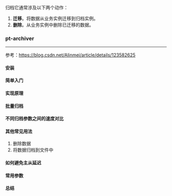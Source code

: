 归档它通常涉及以下两个动作：

1. **迁移**。将数据从业务实例迁移到归档实例。
2. **删除**。从业务实例中删除已迁移的数据。



### pt-archiver

---

参考：https://blog.csdn.net/Alinmei/article/details/123582625

#### 安装





#### 简单入门





#### 实现原理







#### 批量归档









#### 不同归档参数之间的速度对比





#### 其他常见用法

1. 删除数据
2. 将数据归档到文件中



#### 如何避免主从延迟





#### 常用参数





#### 总结















































